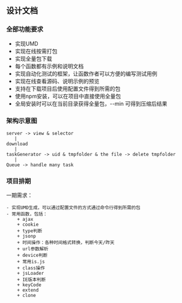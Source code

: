 ## 设计文档
### 全部功能要求
- 实现UMD
- 实现在线按需打包
- 实现全量包下载
- 每个函数都有示例和说明文档
- 实现自动化测试的框架，让函数作者可以方便的编写测试用例
- 实现在线查看源码、说明示例的预览
- 支持在下载项目后使用配置文件得到所需的包
- 使用npm安装，可以在项目中直接使用全量包
- 全局安装时可以在当前目录获得全量包，--min 可得到压缩后结果

### 架构示意图
    
    server -> view & selector
       |
    download
       |
    taskGenerator -> uid & tmpfolder & the file -> delete tmpfolder
       |
    Queue -> handle many task

### 项目排期
一期需求：

    - 实现UMD生成，可以通过配置文件的方式通过命令行得到所需的包
    - 常用函数，包括：
        + ajax
        + cookie
        + type判断
        + jsonp
        + 时间操作：各种时间格式转换，判断今天/昨天
        + url参数解析
        + device判断
        + 常用is.js
        + class操作
        + jsLoader
        + IE版本判断
        + keyCode
        + extend
        + clone


